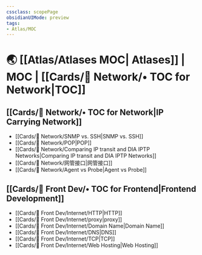 ```yaml
---
cssclass: scopePage
obsidianUIMode: preview
tags:
- Atlas/MOC
---
```

# 🌏 [[Atlas/Atlases MOC| Atlases]] | MOC | [[Cards/📡 Network/• TOC for Network|TOC]]

## [[Cards/📡 Network/• TOC for Network|IP Carrying Network]]

- [[Cards/📡 Network/SNMP vs. SSH|SNMP vs. SSH]]
- [[Cards/📡 Network/POP|POP]]
- [[Cards/📡 Network/Comparing IP transit and DIA IPTP Networks|Comparing IP transit and DIA IPTP Networks]]
- [[Cards/📡 Network/网管接口|网管接口]]
- [[Cards/📡 Network/Agent vs Probe|Agent vs Probe]]
## [[Cards/📲 Front Dev/• TOC for Frontend|Frontend Development]]

- [[Cards/📲 Front Dev/Internet/HTTP|HTTP]]
- [[Cards/📲 Front Dev/Internet/proxy|proxy]]
- [[Cards/📲 Front Dev/Internet/Domain Name|Domain Name]]
- [[Cards/📲 Front Dev/Internet/DNS|DNS]]
- [[Cards/📲 Front Dev/Internet/TCP|TCP]]
- [[Cards/📲 Front Dev/Internet/Web Hosting|Web Hosting]]